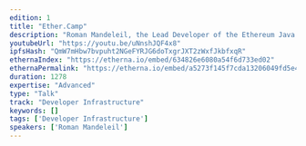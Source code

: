 ```yaml
---
edition: 1
title: "Ether.Camp"
description: "Roman Mandeleil, the Lead Developer of the Ethereum Java client shows off Ether.Camp, a block explorer, IDE and Hackathon Manager on Microsoft's Azure Cloud. http://hack.ether.camp/ http://frontier.ether.camp/"
youtubeUrl: "https://youtu.be/uNnshJQF4x8"
ipfsHash: "QmW7mHbw7bvpuht2NGeFYRJG6doTxgrJXT2zWxfJkbfxqR"
ethernaIndex: "https://etherna.io/embed/634826e6080a54f6d733ed02"
ethernaPermalink: "https://etherna.io/embed/a5273f145f7cda13206049fd5e492f4ce664af9f0684b0f315faca46f77686d7"
duration: 1278
expertise: "Advanced"
type: "Talk"
track: "Developer Infrastructure"
keywords: []
tags: ['Developer Infrastructure']
speakers: ['Roman Mandeleil']
---
```

